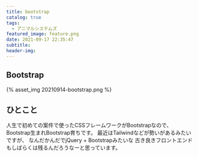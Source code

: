 ```yaml
---
title: bootstrap
catalog: true
tags:
  - アニマルシステムズ
featured_image: feature.png
date: 2021-09-17 22:35:47
subtitle:
header-img:
---
```



## Bootstrap

{% asset_img 20210914-bootstrap.png %}


## ひとこと
人生で初めての案件で使ったCSSフレームワークがBootstrapなので、
Bootstrap生まれBootstrap育ちです。
最近はTailwindなどが勢いがあるみたいですが、
なんだかんだでjQuery + Bootstrapみたいな
古き良きフロントエンドもしばらくは残るんだろうなーと思っています。
